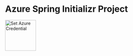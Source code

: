 # Azure Spring Initializr Project

<a href="https://asa-create-and-push-credential-app-create-and-push-credential.azuremicroservices.io/createCredentialPushToGitHubActionsSecrets?owner=fangjian0423&repo=SimpleTodo" data-linktype="external">
    <img src="https://azure.microsoft.com/ja-jp/patterns/styles/glyphs-icons/azure.svg" alt="Set Azure Credential" width="100px" data-linktype="relative-path">
</a>